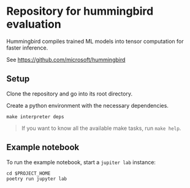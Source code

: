 # Repository for hummingbird evaluation

Hummingbird compiles trained ML models into tensor computation for faster inference.

See https://github.com/microsoft/hummingbird


## Setup 

Clone the repository and go into its root directory.

Create a python environment with the necessary dependencies.

```
make interpreter deps
```

> If you want to know all the available make tasks, run `make help`.


## Example notebook

To run the example notebook, start a `jupiter lab` instance:

```
cd $PROJECT_HOME
poetry run jupyter lab
```
